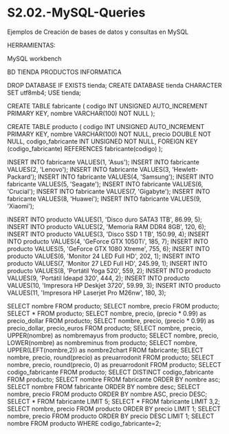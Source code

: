 # S2.02.-MySQL-Queries

Ejemplos de Creación de bases de datos y consultas en MySQL

HERRAMIENTAS:

MySQL workbench

BD TIENDA PRODUCTOS INFORMATICA

DROP DATABASE IF EXISTS tienda;
CREATE DATABASE tienda CHARACTER SET utf8mb4;
USE tienda;

CREATE TABLE fabricante (
  codigo INT UNSIGNED AUTO_INCREMENT PRIMARY KEY,
  nombre VARCHAR(100) NOT NULL
);

CREATE TABLE producto (
  codigo INT UNSIGNED AUTO_INCREMENT PRIMARY KEY,
  nombre VARCHAR(100) NOT NULL,
  precio DOUBLE NOT NULL,
  codigo_fabricante INT UNSIGNED NOT NULL,
  FOREIGN KEY (codigo_fabricante) REFERENCES fabricante(codigo)
);

INSERT INTO fabricante VALUES(1, 'Asus');
INSERT INTO fabricante VALUES(2, 'Lenovo');
INSERT INTO fabricante VALUES(3, 'Hewlett-Packard');
INSERT INTO fabricante VALUES(4, 'Samsung');
INSERT INTO fabricante VALUES(5, 'Seagate');
INSERT INTO fabricante VALUES(6, 'Crucial');
INSERT INTO fabricante VALUES(7, 'Gigabyte');
INSERT INTO fabricante VALUES(8, 'Huawei');
INSERT INTO fabricante VALUES(9, 'Xiaomi');

INSERT INTO producto VALUES(1, 'Disco duro SATA3 1TB', 86.99, 5);
INSERT INTO producto VALUES(2, 'Memoria RAM DDR4 8GB', 120, 6);
INSERT INTO producto VALUES(3, 'Disco SSD 1 TB', 150.99, 4);
INSERT INTO producto VALUES(4, 'GeForce GTX 1050Ti', 185, 7);
INSERT INTO producto VALUES(5, 'GeForce GTX 1080 Xtreme', 755, 6);
INSERT INTO producto VALUES(6, 'Monitor 24 LED Full HD', 202, 1);
INSERT INTO producto VALUES(7, 'Monitor 27 LED Full HD', 245.99, 1);
INSERT INTO producto VALUES(8, 'Portátil Yoga 520', 559, 2);
INSERT INTO producto VALUES(9, 'Portátil Ideapd 320', 444, 2);
INSERT INTO producto VALUES(10, 'Impresora HP Deskjet 3720', 59.99, 3);
INSERT INTO producto VALUES(11, 'Impresora HP Laserjet Pro M26nw', 180, 3);

SELECT nombre FROM producto;
SELECT nombre, precio FROM producto;
SELECT * FROM producto;
SELECT nombre, precio, (precio * 0.99) as precio_dollar FROM producto;
SELECT nombre, precio, (precio * 0.99) as precio_dollar, precio_euros FROM producto;
SELECT nombre, precio, UPPER(nombre) as nombremayus from producto;
SELECT nombre, precio, LOWER(nombre) as nombreminus from producto;
SELECT nombre, UPPER(LEFT(nombre,2)) as nombre2chart FROM fabricante;
SELECT nombre, precio, round(precio) as preuarrodonit FROM producto;
SELECT nombre, precio, round(precio, 0) as preuarrodonit FROM producto;
SELECT codigo_fabricante FROM producto;
SELECT DISTINCT codigo_fabricante FROM producto;
SELECT nombre FROM fabricante ORDER BY nombre asc;
SELECT nombre FROM fabricante ORDER BY nombre desc;
SELECT nombre, precio FROM producto ORDER BY nombre ASC, precio DESC;
SELECT * FROM fabricante LIMIT 5;
SELECT * FROM fabricante LIMIT 3,2;
SELECT nombre, precio FROM producto ORDER BY precio LIMIT 1;
SELECT nombre, precio FROM producto ORDER BY precio DESC LIMIT 1;
SELECT nombre FROM producto WHERE codigo_fabricante=2;
